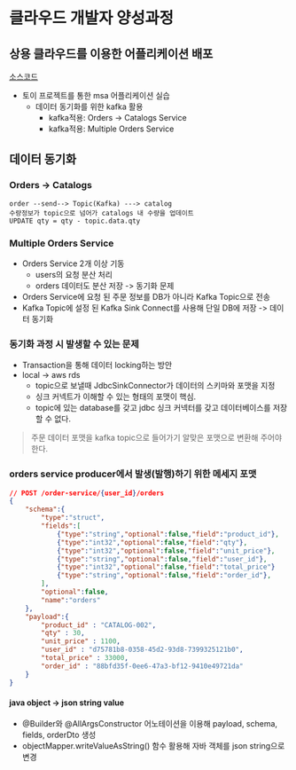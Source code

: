 # 클라우드 개발자 양성과정

## 상용 클라우드를 이용한 어플리케이션 배포
[소스코드](https://github.com/namgonkim/msa-ecommerce-tmax)
* 토이 프로젝트를 통한 msa 어플리케이션 실습
    - 데이터 동기화를 위한 kafka 활용
        - kafka적용: Orders -> Catalogs Service
        - kafka적용: Multiple Orders Service


## 데이터 동기화
### Orders -> Catalogs

```
order --send--> Topic(Kafka) ---> catalog
수량정보가 topic으로 넘어가 catalogs 내 수량을 업데이트
UPDATE qty = qty - topic.data.qty
```

### Multiple Orders Service
* Orders Service 2개 이상 기동
    - users의 요청 분산 처리
    - orders 데이터도 분산 저장 -> 동기화 문제
* Orders Service에 요청 된 주문 정보를 DB가 아니라 Kafka Topic으로 전송
* Kafka Topic에 설정 된 Kafka Sink Connect를 사용해 단일 DB에 저장 -> 데이터 동기화

### 동기화 과정 시 발생할 수 있는 문제
* Transaction을 통해 데이터 locking하는 방안
* local -> aws rds
    - topic으로 보낼때 JdbcSinkConnector가 데이터의 스키마와 포맷을 지정
    - 싱크 커넥트가 이해할 수 있는 형태의 포맷이 핵심.
    - topic에 있는 database를 갖고 jdbc 싱크 커넥터를 갖고 데이터베이스를 저장할 수 없다.
> 주문 데이터 포맷을 kafka topic으로 들어가기 알맞은 포맷으로 변환해 주어야 한다.

### orders service producer에서 발생(발행)하기 위한 메세지 포맷
```json
// POST /order-service/{user_id}/orders
{
    "schema":{
        "type":"struct",
        "fields":[
            {"type":"string","optional":false,"field":"product_id"},
            {"type":"int32","optional":false,"field":"qty"},
            {"type":"int32","optional":false,"field":"unit_price"},
            {"type":"string","optional":false,"field":"user_id"},
            {"type":"int32","optional":false,"field":"total_price"}
            {"type":"string","optional":false,"field":"order_id"},
        ],
        "optional":false,
        "name":"orders"
    },
    "payload":{
        "product_id" : "CATALOG-002",
        "qty" : 30,
        "unit_price" : 1100,
        "user_id" : "d75781b8-0358-45d2-93d8-7399325121b0",
        "total_price" : 33000,
        "order_id" : "88bfd35f-0ee6-47a3-bf12-9410e49721da"
    }
}
```
#### java object -> json string value
* @Builder와 @AllArgsConstructor 어노테이션을 이용해 payload, schema, fields, orderDto 생성
* objectMapper.writeValueAsString() 함수 활용해 자바 객체를 json string으로 변경
